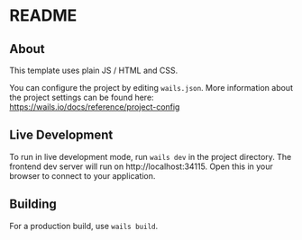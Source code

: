 # README

## About

This template uses plain JS / HTML and CSS.

You can configure the project by editing `wails.json`. More information about
the project settings can be found here:
https://wails.io/docs/reference/project-config

## Live Development

To run in live development mode, run `wails dev` in the project directory. The
frontend dev server will run on http://localhost:34115. Open this in your
browser to connect to your application.

## Building

For a production build, use `wails build`.
